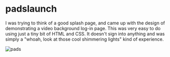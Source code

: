 # padslaunch

I was trying to think of a good splash page, and came up with the design of demonstrating a video background log-in page. This was very easy to do using just a tiny bit of HTML and CSS. It doesn't sign into anything and was simply a "whoah, look at those cool shimmering lights" kind of experience.

![pads](https://user-images.githubusercontent.com/27470842/38756446-6de17986-3f1e-11e8-9eb8-15ada34b5823.PNG)

